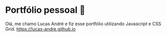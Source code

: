 # Portfólio pessoal 🎨
Olá, me chamo Lucas André e fiz esse portfólio utilizando Javascript e CSS Grid.
https://lucas-andre.github.io
